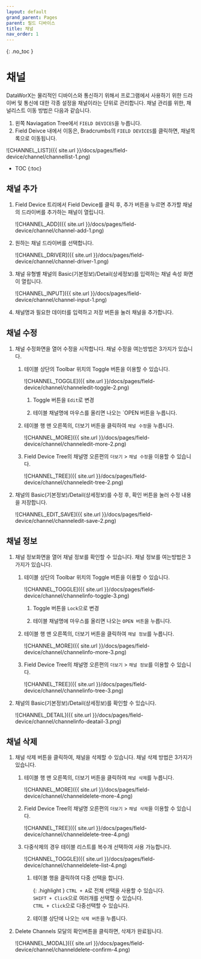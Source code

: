 ```yaml
---
layout: default
grand_parent: Pages
parent: 필드 디바이스
title: 채널
nav_order: 1
---
```


{: .no_toc }
# 채널
DataWorX는 물리적인 디바이스와 통신하기 위해서 프로그램에서 사용하기 위한 드라이버 및 통신에 대한 각종 설정을 채널이라는 단위로 관리합니다. 
채널 관리를 위한, 채널리스트 이동 방법은 다음과 같습니다.

1. 왼쪽 Naviagation Tree에서 `FIELD DEVICES`을 누릅니다.
2. Field Deivce 내에서 이동은, Bradcrumbs의 `FIELD DEVICES`를 클릭하면, 채널목록으로 이동됩니다.

![CHANNEL_LIST]({{ site.url }}/docs/pages/field-device/channel/channellist-1.png)

- TOC
{:toc}



## 채널 추가  

1. Field Device 트리에서 Field Device를 클릭 후, 추가 버튼을 누르면 추가할 채널의 드라이버를 추가하는 패널이 열립니다.

    ![CHANNEL_ADD]({{ site.url }}/docs/pages/field-device/channel/channel-add-1.png)

2. 원하는 채널 드라이버를 선택합니다.

    ![CHANNEL_DRIVER]({{ site.url }}/docs/pages/field-device/channel/channel-driver-1.png)

2. 채널 유형별 채널의 Basic(기본정보)/Detail(상세정보)를 입력하는 채널 속성 화면이 열립니다.

    ![CHANNEL_INPUT]({{ site.url }}/docs/pages/field-device/channel/channel-input-1.png)

3. 채널명과 필요한 데이터를 입력하고 저장 버튼을 눌러 채널을 추가합니다.

## 채널 수정

1. 채널 수정화면을 열어 수정을 시작합니다. 채널 수정을 여는방법은 3가지가 있습니다.

    1. 테이블 상단의 Toolbar 위치의 Toggle 버튼을 이용할 수 있습니다.

        ![CHANNEL_TOGGLE]({{ site.url }}/docs/pages/field-device/channel/channeledit-toggle-2.png)

        1. Toggle 버튼을 `Edit`로 변경  

        2. 테이블 채널명에 마우스를 올리면 나오는 `OPEN 버튼을 누릅니다.

    2. 테이블 행 맨 오른쪽의, 더보기 버튼을 클릭하여 `채널 수정`을 누릅니다.

        ![CHANNEL_MORE]({{ site.url }}/docs/pages/field-device/channel/channeledit-more-2.png)

    3. Field Device Tree의 채널명 오른편의 `더보기` > `채널 수정`을 이용할 수 있습니다.

        ![CHANNEL_TREE]({{ site.url }}/docs/pages/field-device/channel/channeledit-tree-2.png)

2. 채널의 Basic(기본정보)/Detail(상세정보)를 수정 후, 확인 버튼을 눌러 수정 내용을 저장합니다.

    ![CHANNEL_EDIT_SAVE]({{ site.url }}/docs/pages/field-device/channel/channeledit-save-2.png)

## 채널 정보

1. 채널 정보화면을 열어 채널 정보를 확인할 수 있습니다. 채널 정보를 여는방법은 3가지가 있습니다.
    1. 테이블 상단의 Toolbar 위치의 Toggle 버튼을 이용할 수 있습니다.

        ![CHANNEL_TOGGLE]({{ site.url }}/docs/pages/field-device/channel/channelinfo-toggle-3.png)

        1. Toggle 버튼을 `Lock`으로 변경  

        2. 테이블 채널명에 마우스를 올리면 나오는 `OPEN 버튼`을 누릅니다.

    2. 테이블 행 맨 오른쪽의, 더보기 버튼을 클릭하여 `채널 정보`를 누릅니다.

        ![CHANNEL_MORE]({{ site.url }}/docs/pages/field-device/channel/channelinfo-more-3.png)

    3. Field Device Tree의 채널명 오른편의 `더보기` > `채널 정보`를 이용할 수 있습니다.

        ![CHANNEL_TREE]({{ site.url }}/docs/pages/field-device/channel/channelinfo-tree-3.png)

2. 채널의 Basic(기본정보)/Detail(상세정보)를 확인할 수 있습니다.

    ![CHANNEL_DETAIL]({{ site.url }}/docs/pages/field-device/channel/channelinfo-deatail-3.png)

## 채널 삭제

1. 채널 삭제 버튼을 클릭하여, 채널을 삭제할 수 있습니다. 채널 삭제 방법은 3가지가 있습니다.

    1. 테이블 행 맨 오른쪽의, 더보기 버튼을 클릭하여 `채널 삭제`를 누릅니다.

        ![CHANNEL_MORE]({{ site.url }}/docs/pages/field-device/channel/channeldelete-more-4.png)

    2. Field Device Tree의 채널명 오른편의 `더보기` > `채널 삭제`을 이용할 수 있습니다.

        ![CHANNEL_TREE]({{ site.url }}/docs/pages/field-device/channel/channeldelete-tree-4.png)

    3. 다중삭제의 경우 테이블 리스트를 복수개 선택하여 사용 가능합니다.

        ![CHANNEL_TOGGLE]({{ site.url }}/docs/pages/field-device/channel/channeldelete-list-4.png)

        1. 테이블 행을 클릭하여 다중 선택을 합니다.

            {: .highlight }
            `CTRL + A`로 전체 선택을 사용할 수 있습니다.  
            `SHIFT + Click`으로 여러개를 선택할 수 있습니다.  
            `CTRL + Click`으로 다중선택할 수 있습니다.  

        2. 테이블 상단에 나오는 `삭제 버튼`을 누릅니다.

2. Delete Channels 모달의 확인버튼을 클릭하면, 삭제가 완료됩니다.

    ![CHANNEL_MODAL]({{ site.url }}/docs/pages/field-device/channel/channeldelete-confirm-4.png)
